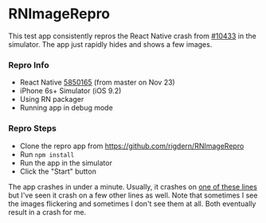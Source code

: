 # RNImageRepro

This test app consistently repros the React Native crash from [#10433](https://github.com/facebook/react-native/issues/10433) in the simulator. The app just rapidly hides and shows a few images.

### Repro Info

- React Native [5850165](https://github.com/facebook/react-native/tree/5850165795c54b8d5de7bef9f69f6fe6b1b4763d) (from master on Nov 23)
- iPhone 6s+ Simulator (iOS 9.2)
- Using RN packager
- Running app in debug mode

### Repro Steps

- Clone the repro app from https://github.com/rigdern/RNImageRepro
- Run `npm install`
- Run the app in the simulator
- Click the "Start" button

The app crashes in under a minute. Usually, it crashes on [one of these lines](https://github.com/facebook/react-native/blob/5850165795c54b8d5de7bef9f69f6fe6b1b4763d/Libraries/Image/RCTImageLoader.m#L387-L389) but I've seen it crash on a few other lines as well. Note that sometimes I see the images flickering and sometimes I don't see them at all. Both eventually result in a crash for me.

